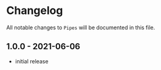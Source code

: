 # Changelog

All notable changes to `Pipes` will be documented in this file.

## 1.0.0 - 2021-06-06

- initial release
